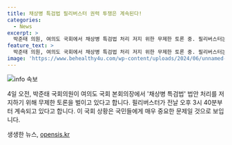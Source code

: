 ```yaml
---
title: 채상병 특검법 필리버스터 권력 투쟁은 계속된다!
categories:
  - News
excerpt: >
  박준태 의원, 여의도 국회에서 채상병 특검법 처리 저지 위한 무제한 토론 중. 필리버스터는 3일 오후부터 진행되고 있음.
feature_text: >
  박준태 의원, 여의도 국회에서 채상병 특검법 처리 저지 위한 무제한 토론 중. 필리버스터는 3일 오후부터 진행되고 있음.
image: 'https://www.behealthy4u.com/wp-content/uploads/2024/06/unnamed-file.png'
---
```


<p><img src="https://www.behealthy4u.com/wp-content/uploads/2024/06/unnamed-file.png" alt="info 속보" /></p>

<p>4일 오전, 박준태 국회의원이 여의도 국회 본회의장에서 '채상병 특검법' 법안 처리를 저지하기 위해 무제한 토론을 벌이고 있다고 합니다. 필리버스터가 전날 오후 3시 40분부터 계속되고 있다고 합니다. 이 국회 상황은 국민들에게 매우 중요한 문제일 것으로 보입니다.</p>
생생한 뉴스, <a href="https://opensis.kr" rel="dofollow">opensis.kr</a>


